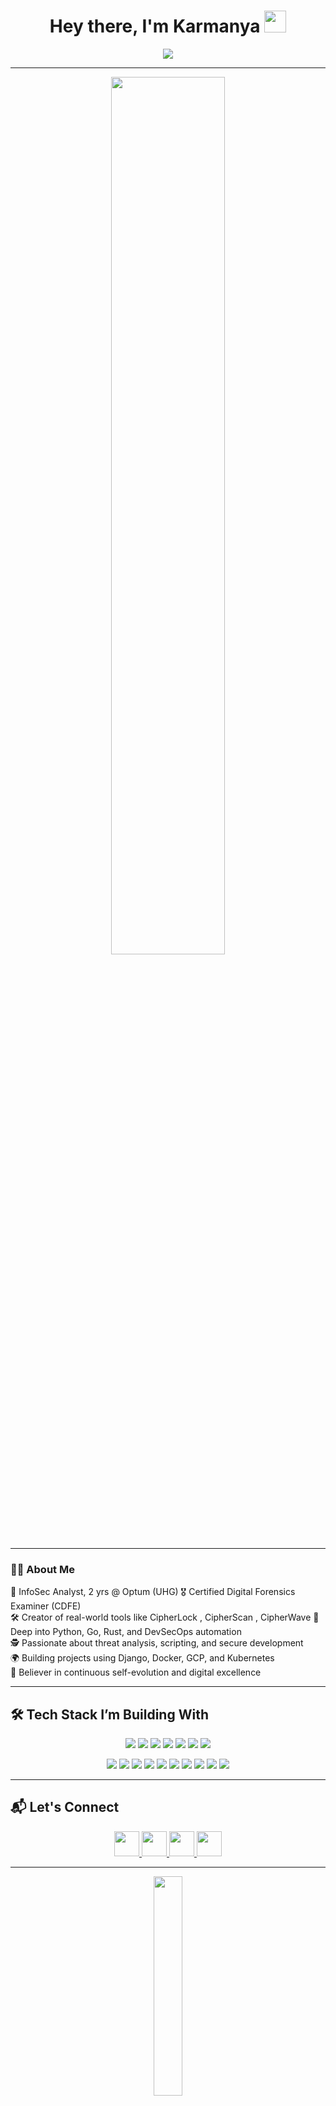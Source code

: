 <h1 align="center">Hey there, I'm Karmanya <img src="https://media.giphy.com/media/hvRJCLFzcasrR4ia7z/giphy.gif" width="35"></h1>

<p align="center">
  <img src="https://readme-typing-svg.herokuapp.com?lines=Cybersecurity+Analyst;Full+Stack+Developer;Always+Learning+and+Building;Pushing+Limits+Daily&center=true&width=500&height=45" />
</p>

---

<p align="center">
  <img src="https://media.giphy.com/media/qgQUggAC3Pfv687qPC/giphy.gif" width="60%" />
</p>

---

### 👨‍💻 About Me

🚨 InfoSec Analyst, 2 yrs @ Optum (UHG)
🎖 Certified Digital Forensics Examiner (CDFE)  
🛠 Creator of real-world tools like CipherLock , CipherScan , CipherWave 
🐍 Deep into Python, Go, Rust, and DevSecOps automation  
🕵️ Passionate about threat analysis, scripting, and secure development  
🌍 Building projects using Django, Docker, GCP, and Kubernetes  
🧠 Believer in continuous self-evolution and digital excellence  

---

## 🛠️ Tech Stack I’m Building With

<p align="center">
  <img src="https://img.shields.io/badge/Linux-0A0A0A?style=for-the-badge&logo=linux&logoColor=white"/>
  <img src="https://img.shields.io/badge/Shell_Scripting-1C1C1C?style=for-the-badge&logo=gnu-bash&logoColor=white"/>
  <img src="https://img.shields.io/badge/Python-3776AB?style=for-the-badge&logo=python&logoColor=white"/>
  <img src="https://img.shields.io/badge/Python_OOPs-F2C43A?style=for-the-badge&logo=python&logoColor=black"/>
  <img src="https://img.shields.io/badge/Django-092E20?style=for-the-badge&logo=django&logoColor=white"/>
  <img src="https://img.shields.io/badge/Flask-000000?style=for-the-badge&logo=flask&logoColor=white"/>
  <img src="https://img.shields.io/badge/Django_Security-0A0A0A?style=for-the-badge&logo=security&logoColor=white"/>
</p>

<p align="center">
  <img src="https://img.shields.io/badge/Data_Structures-0081CB?style=for-the-badge"/>
  <img src="https://img.shields.io/badge/Algorithms-006699?style=for-the-badge"/>
  <img src="https://img.shields.io/badge/SQL-003B57?style=for-the-badge&logo=mysql&logoColor=white"/>
  <img src="https://img.shields.io/badge/Rust-000000?style=for-the-badge&logo=rust&logoColor=white"/>
  <img src="https://img.shields.io/badge/Go-00ADD8?style=for-the-badge&logo=go&logoColor=white"/>
  <img src="https://img.shields.io/badge/Kubernetes-326CE5?style=for-the-badge&logo=kubernetes&logoColor=white"/>
  <img src="https://img.shields.io/badge/Docker-2496ED?style=for-the-badge&logo=docker&logoColor=white"/>
  <img src="https://img.shields.io/badge/GCP-4285F4?style=for-the-badge&logo=google-cloud&logoColor=white"/>
  <img src="https://img.shields.io/badge/AWS-FF9900?style=for-the-badge&logo=amazonaws&logoColor=white"/>
  <img src="https://img.shields.io/badge/Azure-0078D4?style=for-the-badge&logo=microsoftazure&logoColor=white"/>
</p>

---

## 📬 Let's Connect

<p align="center">
  <a href="mailto:karmanya100@gmail.com">
    <img src="https://img.icons8.com/clouds/100/000000/gmail-new.png" width="40px" />
  </a>
  <a href="https://github.com/KarmanyaT28">
    <img src="https://img.icons8.com/clouds/100/000000/github.png" width="40px" />
  </a>
  <a href="https://linkedin.com/in/karmanya-t-3288bb106">
    <img src="https://img.icons8.com/clouds/100/000000/linkedin.png" width="40px" />
  </a>
  <a href="https://instagram.com/_karmanya.100">
    <img src="https://img.icons8.com/clouds/100/000000/instagram-new--v2.png" width="40px" />
  </a>
</p>

---

<p align="center">
  <img src="https://media.giphy.com/media/13HgwGsXF0aiGY/giphy.gif" width="30%" />
</p>
